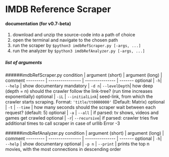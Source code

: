 # IMDB Reference Scraper

#### documentation (for v0.7-beta)
1. download and unzip the source-code into a path of choice
2. open the terminal and navigate to the chosen path
3. run the scraper by `$python3 imdbRefScraper.py [-args, ...]`
4. run the analyzer by `$python3 imdbRefAnalyzer.py [-args, ...]`

##### list of arguments

######imdbRefScraper.py
condition | argument (short) | argument (long) | comment
--------- | ---------------- | --------------- | -------
optional | `-h`| `--help` | show documentary
mandatory | `-d n`| `--levelDepth`| how deep (depth = n) should the crawler follow the link-tree? (run time increases exponentially)
optional | `-iL` | `--initialLink`| seed-link, from which the crawler starts scraping. Format: `'title/tt0000000'` (Default: Matrix)
optional | `-t` | `--time` | how many seconds should the scraper wait between each request? (default: 5)
optional | `-a` | `--all` | if parsed: tv shows, videos and games get crawled
optional | `-r`| `--recursive`| if parsed: crawler tries five additional times to call scraper in case of urllib Error -3

######imdbRefAnalyzer.py
condition | argument (short) | argument (long) | comment
--------- | ---------------- | --------------- | -------
optional | `-h`| `--help` | show documentary
optional | `-p n` | `--print` | prints the top n movies, with the most connections in descending order
